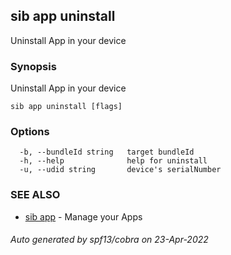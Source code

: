## sib app uninstall

Uninstall App in your device

### Synopsis

Uninstall App in your device

```
sib app uninstall [flags]
```

### Options

```
  -b, --bundleId string   target bundleId
  -h, --help              help for uninstall
  -u, --udid string       device's serialNumber
```

### SEE ALSO

* [sib app](sib_app.md)	 - Manage your Apps

###### Auto generated by spf13/cobra on 23-Apr-2022
